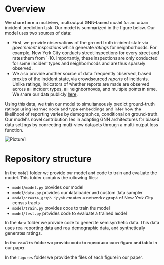 # Overview
We share here a multiview, multioutput GNN-based model for an urban incident prediction task. Our model is summarized in the figure below. Our model uses two sources of data:
 - First, we provide observations of the ground truth incident state via *government inspections* which generate *ratings* for neighborhoods. For example, New York City conducts street inspections for every street and rates them from 1-10. Importantly, these inspections are only conducted for some incident types and neighborhoods and are thus sparsely observed.
 - We also provide another source of data: frequently observed, biased proxies of the incident state, via crowdsourced *reports* of incidents. Unlike ratings, indicators of whether reports are made are observed across all incident types, all neighborhoods, and multiple points in time.
We share our data publicly [here](https://github.com/sidhikabalachandar/nyc_urban_incident_data).

Using this data, we train our model to simultaneously predict ground-truth ratings using learned node and type embeddings and infer how the likelihood of reporting varies by demographics, conditional on ground-truth. Our model's novel contribution lies in adapting GNN architectures for biased data settings by connecting multi-view datasets through a multi-output loss function.

![Picture1](https://github.com/user-attachments/assets/71b1f9c9-fd91-46d4-b416-3beec8491079)

# Repository structure
In the `model` folder we provide our model and code to train and evaluate the model. This folder contains the following files:
 - `model/model.py` provides our model
 - `model/data.py` provides our dataloader and custom data sampler
 - `model/create_graph.ipynb` creates a networkx graph of New York City census tracts
 - `model/train.py` provides code to train the model
 - `model/test.py` provides code to evaluate a trained model

In the `data` folder we provide code to generate semisynthetic data. This data uses real reporting data and real demographic data, and synthetically generates ratings.

In the `results` folder we provide code to reproduce each figure and table in our paper.

In the `figures` folder we provide the files of each figure in our paper. 
